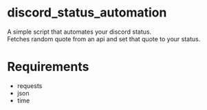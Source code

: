 # discord_status_automation
A simple script that automates your discord status. <br>
Fetches random quote from an api and set that quote to your status.

# Requirements 
 - requests
 - json
 - time
